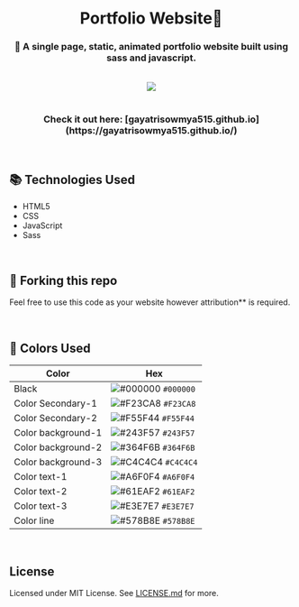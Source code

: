 <div align="center"><h1>Portfolio Website🌟</h1></div>

<div align="center"><h3>👩 A single page, static, animated portfolio website built using sass and javascript.</h3></div>
<br>
<div align="center"><img src="(https://drive.google.com/uc?export=view&id=1yfBiUC63h6Ue6QOKPvIdKuOzNLY9Pli5"></div>
<br>
<div align="center"><h3>Check it out here: [gayatrisowmya515.github.io](https://gayatrisowmya515.github.io/)</h3></div>

<br>

## 📚 Technologies Used
- HTML5
- CSS
- JavaScript
- Sass

<br>

## 🚨 Forking this repo

Feel free to use this code as your website however  attribution** is required.

<br>

## 🎨 Colors Used


| Color                 | Hex                                                                |
| --------------        | ------------------------------------------------------------------ |
| Black                 | ![#000000](https://via.placeholder.com/10/000000?text=+) `#000000` |
| Color Secondary-1     | ![#F23CA8](https://via.placeholder.com/10/f23ca8?text=+) `#F23CA8` |
| Color Secondary-2     | ![#F55F44](https://via.placeholder.com/10/f55f44?text=+) `#F55F44` 
| Color background-1    | ![#243F57](https://via.placeholder.com/10/243f57?text=+) `#243F57` |
| Color background-2    | ![#364F6B](https://via.placeholder.com/10/364f6b?text=+) `#364F6B` |
| Color background-3    | ![#C4C4C4](https://via.placeholder.com/10/c4c4c4?text=+) `#C4C4C4` |
| Color text-1          | ![#A6F0F4](https://via.placeholder.com/10/a6f0f4?text=+) `#A6F0F4` |
| Color text-2          | ![#61EAF2](https://via.placeholder.com/10/61eaf2?text=+) `#61EAF2` |
| Color text-3          | ![#E3E7E7](https://via.placeholder.com/10/e3e7e7?text=+) `#E3E7E7` |
| Color line            | ![#578B8E](https://via.placeholder.com/10/578b8e?text=+) `#578B8E` |

<br>

## License

Licensed under MIT License. See [LICENSE.md](LICENSE) for more.